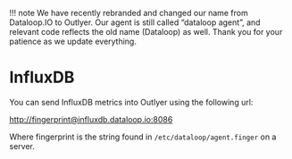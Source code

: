 !!! note
    We have recently rebranded and changed our name from Dataloop.IO to Outlyer. Our agent is still called “dataloop agent”, and relevant code reflects the old name (Dataloop) as well. Thank you for your patience as we update everything.

# InfluxDB

You can send InfluxDB metrics into Outlyer using the following url:

<http://fingerprint@influxdb.dataloop.io:8086>

Where fingerprint is the string found in `/etc/dataloop/agent.finger` on a server.
